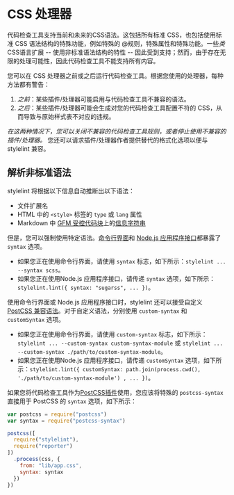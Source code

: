 # CSS 处理器

代码检查工具支持当前和未来的CSS语法。这包括所有标准 CSS，也包括使用标准 CSS 语法结构的特殊功能，例如特殊的 @规则，特殊属性和特殊功能。一些*类*CSS语言扩展 -- 使用非标准语法结构的特性 -- 因此受到支持；然而，由于存在无限的处理可能性，因此代码检查工具不能支持所有内容。

您可以在 CSS 处理器之前或之后运行代码检查工具。根据您使用的处理器，每种方法都有警告：

1.  *之前*：某些插件/处理器可能启用与代码检查工具不兼容的语法。
2.  *之后*：某些插件/处理器可能会生成对您的代码检查工具配置不符的 CSS，从而导致与原始样式表不对应的违规。

*在这两种情况下，您可以关闭不兼容的代码检查工具规则，或者停止使用不兼容的插件/处理器。* 您还可以请求插件/处理器作者提供替代的格式化选项以便与 stylelint 兼容。

## 解析非标准语法

stylelint 将根据以下信息自动推断出以下语法：

-   文件扩展名
-   HTML 中的 `<style>` 标签的 `type` 或 `lang` 属性
-   Markdown 中 [GFM 受控代码块](https://help.github.com/articles/creating-and-highlighting-code-blocks/)上的[信息字符串](https://github.github.com/gfm/#info-string)

但是，您可以强制使用特定语法。[命令行界面](cli.md)和 [Node.js 应用程序接口](node-api.md)都暴露了 `syntax` 选项。

-   如果您正在使用命令行界面，请使用 `syntax` 标志，如下所示：`stylelint ... --syntax scss`。
-   如果您正在使用Node.js 应用程序接口，请传递 `syntax` 选项，如下所示：`stylelint.lint({ syntax: "sugarss", ... })`。

使用命令行界面或 Node.js 应用程序接口时，stylelint 还可以接受自定义 [PostCSS 兼容语法](https://github.com/postcss/postcss#syntaxes)。对于自定义语法，分别使用 `custom-syntax` 和 `customSyntax` 选项。

-   如果您正在使用命令行界面，请使用 `custom-syntax` 标志，如下所示：`stylelint ... --custom-syntax custom-syntax-module` 或 `stylelint ... --custom-syntax ./path/to/custom-syntax-module`。
-   如果您正在使用Node.js 应用程序接口，请传递 `customSyntax` 选项，如下所示：`stylelint.lint({ customSyntax: path.join(process.cwd(), './path/to/custom-syntax-module') , ... })`。

如果您将代码检查工具作为[PostCSS插件](postcss-plugin.md)使用，您应该将特殊的 `postcss-syntax` 直接用于 PostCSS 的 `syntax` 选项，如下所示：

```js
var postcss = require("postcss")
var syntax = require("postcss-syntax")

postcss([
  require("stylelint"),
  require("reporter")
])
  .process(css, {
    from: "lib/app.css",
    syntax: syntax
  })
})
```
